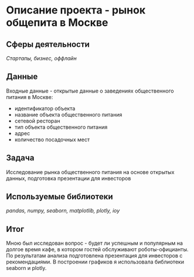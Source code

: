 # Описание проекта - рынок общепита в Москве

## Сферы деятельности

*Стартапы, бизнес, оффлайн*

## Данные

Входные данные - открытые данные о заведениях общественного питания в Москве:

- идентификатор объекта
- название объекта общественного питания
- сетевой ресторан
- тип объекта общественного питания
- адрес
- количество посадочных мест

## Задача

Исследование рынка общественного питания на основе открытых данных, подготовка презентации для инвесторов

## Используемые библиотеки

*pandas, numpy, seaborn, matplotlib, plotly, ioy*

## Итог

Мною был исследован вопрос - будет ли успешным и популярным на долгое время кафе, в котором гостей обслуживают роботы-официанты. По результатам анализа подготовлена презентация для инвесторов с рекомендациями. В построении графиков я использовала библиотеки seaborn и plotly. 